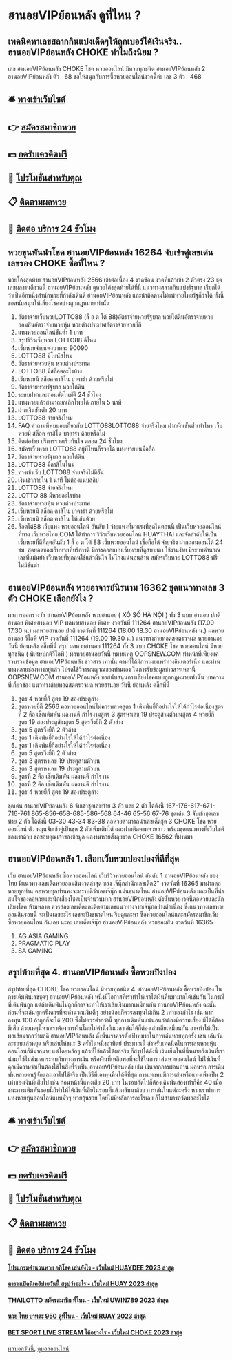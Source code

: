 # ฮานอยVIPย้อนหลัง ดูที่ไหน ?
## เทคนิคหาเลขสลากกินแบ่งเด็ดๆให้ถูกเบอร์ได้เงินจริง.. ฮานอยVIPย้อนหลัง CHOKE ทำไมถึงนิยม ?
เลข ฮานอยVIPย้อนหลัง CHOKE โชค หวยออนไลน์ มีหวยทุกชนิด ฮานอยVIPย้อนหลัง 2 ฮานอยVIPย้อนหลัง ตัว   68
ขอให้สนุกกับการซื้อหวยออนไลน์งวดนี้ค่ะ
เลข 3 ตัว   468

## 🛎 [ทางเข้าเว็บไซต์](https://bit.ly/3BG5bNw)
## 👉 [สมัครสมาชิกหวย](https://bit.ly/3BG5bNw)
## 💵 [กดรับเครดิตฟรี](https://bit.ly/3C3mvgS)
## 👑 [โปรโมชั่นสำหรับตุณ](https://bit.ly/3C3mvgS)
## 📋 [ติดตามผลหวย](https://bit.ly/3C3mvgS)
## 📱 [ติดต่อ บริการ 24 ชัวโมง](https://bit.ly/3C3mvgS)

## หวยขุนพันนำโชค ฮานอยVIPย้อนหลัง 16264 จับเข้าคู่เลขเด่น เลขรอง CHOKE ซื้อที่ไหน ?
หวยโค้งสุดท้าย ฮานอยVIPย้อนหลัง 2566 เข้าต่อเนื่อง 4 งวดซ้อน งวดที่แล้วเข้า 2 ตัวตรง 23 ชุดเลขผลงานดีงวดนี้ ฮานอยVIPย้อนหลัง ดูหวยโค้งสุดท้ายได้ที่นี่ แนวทางสลากกินแบ่งรัฐบาล เรียกได้ว่าเป็นอีกหนึ่งสำนักหวยที่กำลังเดินดี ฮานอยVIPย้อนหลัง และน่าติดตามไม่แพ้หวยไทยรัฐก็ว่าได้ ทั้งนี้ขอสนับสนุนให้เสี่ยงโชคอย่างถูกกฎหมายเท่านั้น
1. อัตราจ่ายเว็บหวยLOTTO88 (ล็ อ ต โต้ 88)อัตราจ่ายหวยรัฐบาล หวยใต้ดินอัตราจ่ายหวยออมสินอัตราจ่ายหวยหุ้น หวยต่างประเทศอัตราจ่ายหวยยี่กี
2. แทงหวยออนไลน์ขั้นต่ำ 1 บาท
3. สรุปรีวิวเว็บหวย LOTTO88 ดีไหม
4. เว็บหวยจ่ายแพงบาทละ 90090
5. LOTTO88 มีโบนัสไหม
6. อัตราจ่ายหวยหุ้น หวยต่างประเทศ
7. LOTTO88 มีสล็อตอะไรบ้าง
8. เว็บหวยมี สล็อค คาสิโน บาคาร่า ด้วยหรือไม่
9. อัตราจ่ายหวยรัฐบาล หวยใต้ดิน
10. ระบบฝากและถอนอัตโนมัติ 24 ชั่วโมง
11. แทงหวยแล้วสามาถยกเลิกโพยได้ ภายใน 5 นาที
12. ฝากเงินขั้นต่ำ 20 บาท
13. LOTTO88 จ่ายจริงไหม
14. FAQ คำถามที่พบบ่อยเกี่ยวกับ LOTTO88LOTTO88 จ่ายจริงไหม ฝากเงินขั้นต่ำเท่าไหร เว็บหวยมี สล็อค คาสิโน บาคาร่า ด้วยหรือไม่
15. ติดต่อง่าย บริการรวดเร็วทันใจ ตลอด 24 ชั่วโมง
16. สมัครเว็บหวย LOTTO88 อยู่ที่ไหนก็รวยได้ แทงหวยบนมือถือ
17. อัตราจ่ายหวยรัฐบาล หวยใต้ดิน
18. LOTTO88 มีคาสิโนไหม
19. ทางเข้าเว็บ LOTTO88 จ่ายจริงไม่มีอั้น
20. เงินเข้าภายใน 1 นาที ไม่ต้องแนบสลิป
21. LOTTO88 จ่ายจริงไหม
22. LOTTO 88 มีหวยอะไรบ้าง
23. อัตราจ่ายหวยหุ้น หวยต่างประเทศ
24. เว็บหวยมี สล็อค คาสิโน บาคาร่า ด้วยหรือไม่
25. เว็บหวยมี สล็อต คาสิโน ให้เล่นด้วย
26. ล็อตโต้88 เว็บแทง หวยออนไลน์ อันดับ 1 จ่ายแพงที่มาแรงที่สุดในตอนนี้ เป็นเว็บหวยออนไลน์ ที่ทาง เว็บหวยไทย.COM ได้ทำการ ริวิวเว็บหวยออนไลน์ HUAYTHAI และจัดลำดับให้เป็นเว็บหวยที่ดีที่สุดอันดับ 1 ล็ อ ต โต้ 88 เว็บหวยออนไลน์ เชื่อถือได้ จ่ายจริง ฝากถอนออนโต้ 24 ชม. สุดยอดของเว็บหวยที่บริการดี มีการออกแบบเว็บหวยที่ดูสบายตา ใช้งานง่าย มีระบบคำนวณเลขที่แม่นยำ เว็บหวยที่ทุกคนใช้แล้วมั่นใจ ไม่โกงแน่นอนล้าน สมัครเว็บหวย LOTTO88 ฟรี ไม่มีขั้นต่ำ

## ฮานอยVIPย้อนหลัง หวยอาจารย์นิรนาม 16362 ชุดแนวทางเลข 3 ตัว CHOKE เลือกยังไง ?
ผลการออกรางวัล ฮานอยVIPย้อนหลัง หวยฮานอย ( XỔ SỐ HÀ NỘI ) ทั้ง 3 แบบ ฮานอย ปกติฮานอย พิเศษฮานอย VIP
ผลหวยฮานอย พิเศษ งวดวันที่ 111264 ฮานอยVIPย้อนหลัง (17.00 17.30 น.)
ผลหวยฮานอย ปกติ งวดวันที่ 111264 (18.00 18.30 ฮานอยVIPย้อนหลัง น.)
ผลหวยฮานอย วีไอพี VIP งวดวันที่ 111264 (19.00 19.30 น.)
 แนวทางถ่ายทอดสดตรวจผล หวยฮานอย วันนี้ ย้อนหลัง คลิ๊กที่นี่ 
สรุป ผลหวยฮานอย 111264 ทั้ง 3 แบบ CHOKE โชค หวยออนไลน์ มีหวยทุกชนิด ( พิเศษปกติวีไอพี ) ผลหวยฮานอยวันนี้
หมายเหตุ OOPSNEW.COM ทำหน้าที่เพียงแค่รวบรวมข้อมูล ฮานอยVIPย้อนหลัง ข่าวสาร เท่านั้น ตามที่ได้มีการเผยแพร่ทางอินเตอร์เน็ท และผ่านทางหลายช่องทางอยู่แล้ว โปรดใช้วิจารณญาณของท่านเอง ในการรับข้อมูลข่าวสารเหล่านี้ OOPSNEW.COM ฮานอยVIPย้อนหลัง ขอสนับสนุนการเสี่ยงโชคแบบถูกกฎหมายเท่านั้น
บทความที่เกี่ยวข้อง
แนวทางถ่ายทอดสดตรวจผล หวยฮานอย วันนี้ ย้อนหลัง คลิ๊กที่นี่
1. สูตร 4 หวยยี่กี สูตร 19 สองประตูล่าง
2. สูตรหวยยี่กี 2566 คอหวยออนไลน์ไม่ควรพลาดสูตร 1 เดิมพันยี่กีอย่างไรให้ได้กำไรต่อเนื่องสูตรที่ 2 คือ เซ็ตเดิมพัน ผลงานดี กำไรงามสูตร 3 สูตรหาเลข 19 ประตูสามตัวบนสูตร 4 หวยยี่กี สูตร 19 สองประตูล่างสูตร 5 สูตรวิ่งยี่กี่ 2 ตัวล่าง
3. สูตร 5 สูตรวิ่งยี่กี่ 2 ตัวล่าง
4. สูตร 1 เดิมพันยี่กีอย่างไรให้ได้กำไรต่อเนื่อง
5. สูตร 1 เดิมพันยี่กีอย่างไรให้ได้กำไรต่อเนื่อง
6. สูตร 5 สูตรวิ่งยี่กี่ 2 ตัวล่าง
7. สูตร 3 สูตรหาเลข 19 ประตูสามตัวบน
8. สูตร 3 สูตรหาเลข 19 ประตูสามตัวบน
9. สูตรที่ 2 คือ เซ็ตเดิมพัน ผลงานดี กำไรงาม
10. สูตรที่ 2 คือ เซ็ตเดิมพัน ผลงานดี กำไรงาม
11. สูตร 4 หวยยี่กี สูตร 19 สองประตูล่าง

ชุดเด่น ฮานอยVIPย้อนหลัง 6 จับเข้าชุดเลขท้าย 3 ตัว และ 2 ตัว ได้ดังนี้
167-176-617-671-716-761
865-856-658-685-586-568
64-46
65-56
67-76
ชุดเด่น 3 จับเข้าชุดเลขท้าย 2 ตัว ได้ดังนี้
03-30
43-34
83-38
คอหวยสามารถนำเลขเด็ดชุด 3 CHOKE โชค หวยออนไลน์ ตัว หมุนจับเข้าคู่เป็นชุด 2 ตัวเพิ่มเติมได้ และฝากติดตามหวยลาว พร้อมชุดแนวทางที่เว็บไซต์ของเราด้วย
ขอขอบคุณเจ้าของข้อมูล
ผลงานหวยสั่งลุยงวด CHOKE 16562 ที่ผ่านมา


## ฮานอยVIPย้อนหลัง 1. เลือกเว็บหวยปองปองที่ดีที่สุด
เว็บ ฮานอยVIPย้อนหลัง ซื้อหวยออนไลน์ เว็บรีวิวหวยออนไลน์ อันดับ 1 ฮานอยVIPย้อนหลัง ของไทย มีแนวทางเลขเด็ดหวยออมสินงวดล่าสุด ของ เจ๊นุ๊กสำนักเลขเด็ด2″ งวดวันที่ 16365 มาฝากคอหวยทุกท่าน คอหวยทุกท่านคงจะทราบดีว่าเลขเจ๊นุ๊ก แม่นขนาดไหน ฮานอยVIPย้อนหลัง และเป็นที่น่าสนใจของคอหวยและนักเสี่ยงโชคเป็นจำนวนมาก ฮานอยVIPย้อนหลัง ดังนั้นหวยงวดนี้คอหวยและนักเสี่ยงโชค ห้ามพลาด ควรส่องเลขเด็ดและติดตามเลขแนวทางจากเจ๊นุ๊กอย่างต่อเนื่อง ซึ่งแนวทางเลขหวยออมสินรอบนี้ จะเป็นเลขอะไร เลขจะปังขนาดไหน รีบดูและหา ซื้อหวยออนไลน์และสมัครสมาชิกเว็บ ซื้อหวยออนไลน์ กันเลย นะคะ
เลขเด็ดเจ๊นุ๊ก ฮานอยVIPย้อนหลัง หวยออมสิน งวดวันที่ 16365
1. AG ASIA GAMING
2. PRAGMATIC PLAY
3. SA GAMING

## สรุปท้ายที่สุด 4. ฮานอยVIPย้อนหลัง ซื้อหวยปิงปอง
สรุปท้ายที่สุด CHOKE โชค หวยออนไลน์ มีหวยทุกชนิด 4. ฮานอยVIPย้อนหลัง ซื้อหวยปิงปอง ในการเดิมพันเลขชุดๆ ฮานอยVIPย้อนหลัง หนึ่งมีโอกาสที่เราทำให้เราได้เงินคืนมามากได้เช่นกัน ในกรณีที่เดิมพันถูก แต่ถ้าเดิมพันไม่ถูกก็อาจจะทำให้เราเสียเงินมากเหมือนกัน ฮานอยVIPย้อนหลัง ฉะนั้นก่อนที่จะเล่นทุกครั้งควรที่จะคำนวณเงินดีๆ อย่างน้อยก็ควรลงทุนไม่เกิน 2 เท่าของกำไร เช่น หากลงทุน 100 ถ้าถูกก็จะได้ 200 ซึ่งไม่ควรต่ำกว่านี้
ทุกการเดิมพันแน่นอนว่าต้องมีความเสี่ยง มีได้ก็ต้องมีเสีย ด้วยเหตุนี้หากเราต้องการเงินโดยไม่คำนึงถึงเวลาเล่นได้ก็ต้องเล่นเสียเหมือนกัน อาจทำให้เป็นผลเสียมากกว่าผลดี ฮานอยVIPย้อนหลัง ดั้งนั้นเราควรตั้งเป้าหมายในการเล่นหวยทุกครั้ง เช่น เล่นวันละรอบแล้วหยุด หรือเล่นให้ชนะ 3 ครั้งในหนึ่งอาทิตย์ ประมาณนี้
สำหรับเทคนิคในการเล่นหวยหุ้นออนไลน์ก็มีมากมาย แต่โดยหลักๆ แล้วที่ใช้แล้วได้ผลจริง ก็สรุปได้ดังนี้
เงินเย็นในที่นี้หมายถึงเงินที่เรานำมาใช้ไม่ส่งผลกระทบกับทางการเงิน หรือเงินที่เหลือพอที่จะใช้ในการ เล่นหวยออนไลน์ ไม่ใช่เงินที่คุณมีความจำเป็นต้องใช้ในสิ่งที่จำเป็น ฮานอยVIPย้อนหลัง เช่น เงินจากการผ่อนบ้าน ผ่อนรถ
การเดิมพันหลายคนรู้จักและเอาไปใช้จริง เป็นวิธีที่เอาทุนคืนได้ดีที่สุด การแทงทบมีการเล่นหรือแทงเพิ่มเป็น 2 เท่าของเงินที่เสียไป เช่น ก่อนหน้านี้แทงเสีย 20 บาท ในรอบถัดไปก็ต้องเดิมพันสองเท่าก็คือ 40 เมื่อชนะการเดิมพันรอบนี้ก็ทำให้ได้เงินที่เสียในรอบที่แล้วกลับมาด้วย
การเล่นในแต่ละครั้ง หากเราทำการแทงหวยหุ้นออนไลน์แบบมั่วๆ หวยลุ้นรวย โดยไม่มีหลักการอะไรเลย ก็ไม่สามารถวัดผลอะไรได้

## 🛎 [ทางเข้าเว็บไซต์](https://bit.ly/3BG5bNw)
## 👉 [สมัครสมาชิกหวย](https://bit.ly/3BG5bNw)
## 💵 [กดรับเครดิตฟรี](https://bit.ly/3C3mvgS)
## 👑 [โปรโมชั่นสำหรับตุณ](https://bit.ly/3C3mvgS)
## 📋 [ติดตามผลหวย](https://bit.ly/3C3mvgS)
## 📱 [ติดต่อ บริการ 24 ชัวโมง](https://bit.ly/3C3mvgS)

#### [โปรแกรมคํานวนหวย อภิโชค เล่นยังไง - เว็บใหม่ HUAYDEE 2023 ล่าสุด](https://atom.io/themes/โปรแกรมคํานวนหวย%20อภิโชค%20เล่นยังไง%20-%20เว็บใหม่%20huaydee%202023%20ล่าสุด)
#### [ตารางเปิดนิเคอิบ่ายวันนี้ สรุปว่าอะไร - เว็บใหม่ HUAY 2023 ล่าสุด](https://atom.io/themes/ตารางเปิดนิเคอิบ่ายวันนี้%20สรุปว่าอะไร%20-%20เว็บใหม่%20huay%202023%20ล่าสุด)
#### [THAILOTTO สมัครสมาชิก ที่ไหน - เว็บใหม่ UWIN789 2023 ล่าสุด](https://atom.io/themes/thailotto%20สมัครสมาชิก%20ที่ไหน%20-%20เว็บใหม่%20uwin789%202023%20ล่าสุด)
#### [หวย ไทย บาทละ 950 ดูที่ไหน - เว็บใหม่ RUAY 2023 ล่าสุด](https://atom.io/themes/หวย%20ไทย%20บาทละ%20950%20ดูที่ไหน%20-%20เว็บใหม่%20ruay%202023%20ล่าสุด)
#### [BET SPORT LIVE STREAM ได้อย่างไร - เว็บใหม่ CHOKE 2023 ล่าสุด](https://atom.io/themes/bet%20sport%20live%20stream%20ได้อย่างไร%20-%20เว็บใหม่%20choke%202023%20ล่าสุด)

[ผลบอลวันนี้](https://siamsport.tv "ผลบอลวันนี้"), [ดูบอลออนไลน์](https://siamsport.tv/ดูบอลสด "ดูบอลออนไลน์")